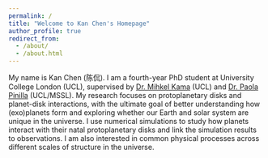 ```yaml
---
permalink: /
title: "Welcome to Kan Chen's Homepage"
author_profile: true
redirect_from: 
  - /about/
  - /about.html
---
```


My name is Kan Chen (陈侃). I am a fourth-year PhD student at University College London (UCL), supervised by [Dr. Mihkel Kama](https://www.ucl.ac.uk/astrophysics/people/mihkel-kama) (UCL) and [Dr. Paola Pinilla](https://paola-pinilla.com) (UCL/MSSL). My research focuses on protoplanetary disks and planet-disk interactions, with the ultimate goal of better understanding how (exo)planets form and exploring whether our Earth and solar system are unique in the universe. I use numerical simulations to study how planets interact with their natal protoplanetary disks and link the simulation results to observations. I am also interested in common physical processes across different scales of structure in the universe.
